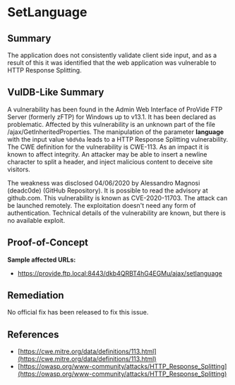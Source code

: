 # SetLanguage 

## Summary

The application does not consistently validate client side input, and as a result of this it was identified that the web application was vulnerable to HTTP Response Splitting.

## VulDB-Like Summary

A vulnerability has been found in the Admin Web Interface of ProVide FTP Server (formerly zFTP) for Windows up to v13.1. It has been declared as problematic. Affected by this vulnerability is an unknown part of the file /ajax/GetInheritedProperties. The manipulation of the parameter **language** with the input value `%0d%0a` leads to a HTTP Response Splitting vulnerability. The CWE definition for the vulnerability is CWE-113. As an impact it is known to affect integrity. An attacker may be able to insert a newline character to split a header, and inject malicious content to deceive site visitors.

The weakness was disclosed 04/06/2020 by Alessandro Magnosi (deadc0de) (GitHub Repository). It is possible to read the advisory at github.com. This vulnerability is known as CVE-2020-11703. The attack can be launched remotely. The exploitation doesn't need any form of authentication. Technical details of the vulnerability are known, but there is no available exploit.

## Proof-of-Concept

**Sample affected URLs:**

* https://provide.ftp.local:8443/dkb4QRBT4hG4EGMu/ajax/setlanguage

## Remediation

No official fix has been released to fix this issue.

## References

* [https://cwe.mitre.org/data/definitions/113.html](https://cwe.mitre.org/data/definitions/113.html)
* [https://owasp.org/www-community/attacks/HTTP_Response_Splitting](https://owasp.org/www-community/attacks/HTTP_Response_Splitting)
